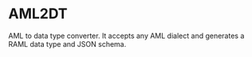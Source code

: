 # AML2DT

AML to data type converter.
It accepts any AML dialect and generates a RAML data type and JSON schema.